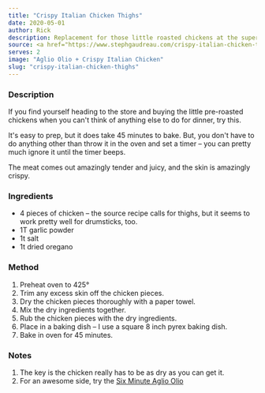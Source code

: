 ```yaml
---
title: "Crispy Italian Chicken Thighs"
date: 2020-05-01
author: Rick
description: Replacement for those little roasted chickens at the supermarket.  Easy and yummy.
source: <a href="https://www.stephgaudreau.com/crispy-italian-chicken-thighs/" target="_blank">Steph Goudreau</a>
serves: 2
image: "Aglio Olio + Crispy Italian Chicken"
slug: "crispy-italian-chicken-thighs"
---
```

### Description

If you find yourself heading to the store and buying the little pre-roasted chickens when you can't think of anything else to do for dinner, try this.

It's easy to prep, but it does take 45 minutes to bake.  But, you don't have to do anything other than throw it in the oven and set a timer &ndash; you can pretty much ignore it until the timer beeps.

The meat comes out amazingly tender and juicy, and the skin is amazingly crispy.

### Ingredients

* 4 pieces of chicken &ndash; the source recipe calls for thighs, but it seems to work pretty well for drumsticks, too.
* 1T garlic powder
* 1t salt
* 1t dried oregano

### Method

1. Preheat oven to 425&deg;
1. Trim any excess skin off the chicken pieces.
1. Dry the chicken pieces thoroughly with a paper towel.
1. Mix the dry ingredients together.
1. Rub the chicken pieces with the dry ingredients.
1. Place in a baking dish &ndash; I use a square 8 inch pyrex baking dish.
1. Bake in oven for 45 minutes.

### Notes

1. The key is the chicken really has to be as dry as you can get it.
1. For an awesome side, try the [Six Minute Aglio Olio](/recipes/italian/six-minute-aglio-olio)
